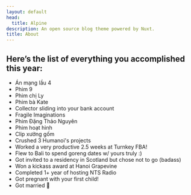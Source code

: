 ```yaml
---
layout: default
head:
  title: Alpine
description: An open source blog theme powered by Nuxt.
title: About
---
```


## Here’s the list of everything you accomplished this year: 

- Án mạng lầu 4 
- Phim 9
- Phim chị Ly 
- Phim bà Kate
- Collector sliding into your bank account 
- Fragile Imaginations
- Phim Đặng Thảo Nguyên
- Phim hoạt hình 
- Clip xưởng gốm
- Crushed 3 Humanoi's projects
- Worked a very productive 2.5 weeks at Turnkey FBA! 
- Flew to Bali to spend goreng dates w/ yours truly :) 
- Got invited to a residency in Scotland but chose not to go (badass) 
- Won a kickass award at Hanoi Grapevine 
- Completed 1+ year of hosting NTS Radio
- Got pregnant with your first child! 
- Got married 🥹
